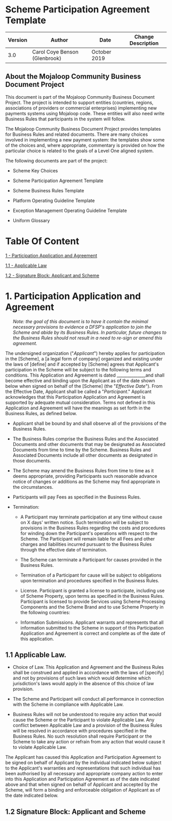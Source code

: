 # Scheme Participation Agreement Template

| **Version** | **Author** | **Date** | **Change Description** |
|---|---|---|---|
| 3.0 | Carol Coye Benson (Glenbrook) | October 2019 | |

## **About the Mojaloop Community Business Document Project**

This document is part of the Mojaloop Community Business Document Project. The project is intended to support entities (countries, regions, associations of providers or commercial enterprises) implementing new payments systems using Mojaloop code. These entities will also need write Business Rules that participants in the system will follow.

The Mojaloop Community Business Document Project provides templates for Business Rules and related documents. There are many choices involved in implementing a new payment system: the templates show some of the choices and, where appropriate, commentary is provided on how the particular choice is related to the goals of a Level One aligned system.

The following documents are part of the project:

- Scheme Key Choices

- Scheme Participation Agreement Template

- Scheme Business Rules Template

- Platform Operating Guideline Template

- Exception Management Operating Guideline Template

- Uniform Glossary

# Table Of Content

[1 - Participation Application and Agreement](#1-participation-application-and-agreement)
    
[1.1 - Applicable Law](#1.1-applicable-law)

[1.2 - Signature Block: Applicant and Scheme](#1.2-signature-block:-applicant-and-scheme)

# 1. Participation Application and Agreement

_<ul>Note: the goal of this document is to have it contain the minimal necessary provisions to evidence a DFSP's application to join the Scheme and abide by its Business Rules. In particular, future changes to the Business Rules should not result in a need to re-sign or amend this agreement.</ul>_

The undersigned organization ("_Applicant_") hereby applies for participation in the \[Scheme\], a \[a legal form of company\] organized and existing under the laws of \[define\] and if accepted by \[Scheme\] agrees that Applicant's participation in the Scheme will be subject to the following terms and conditions. This Application and Agreement is dated \_\_\_\_\_\_\_\_\_\_\_\_\_\_and shall become effective and binding upon the Applicant as of the date shown below when signed on behalf of the \[Scheme\] (the "*Effective Date*"). From the Effective Date, Applicant shall be called a "*Participant*." Applicant acknowledges that this Participation Application and Agreement is supported by adequate mutual consideration. Terms not defined in this Application and Agreement will have the meanings as set forth in the Business Rules, as defined below.

- Applicant shall be bound by and shall observe all of the provisions of the Business Rules.

- The Business Rules comprise the Business Rules and the Associated Documents and other documents that may be designated as Associated Documents from time to time by the Scheme. Business Rules and Associated Documents include all other documents as designated in those documents.

- The Scheme may amend the Business Rules from time to time as it deems appropriate, providing Participants such reasonable advance notice of changes or additions as the Scheme may find appropriate in the circumstances.

- Participants will pay Fees as specified in the Business Rules.

- Termination:

    - A Participant may terminate participation at any time without cause on X days' written notice. Such termination will be subject to provisions in the Business Rules regarding the costs and procedures for winding down the Participant's operations with respect to the Scheme. The Participant will remain liable for all Fees and other charges and liabilities incurred pursuant to the Business Rules through the effective date of termination.

    - The Scheme can terminate a Participant for causes provided in the Business Rules.

    - Termination of a Participant for cause will be subject to obligations upon termination and procedures specified in the Business Rules.

    - License. Participant is granted a license to participate, including use of Scheme Property, upon terms as specified in the Business Rules. Participant is licensed to provide Services using Scheme Processing Components and the Scheme Brand and to use Scheme Property in the following countries:

    - Information Submissions. Applicant warrants and represents that all information submitted to the Scheme in support of this Participation Application and Agreement is correct and complete as of the date of this application.

## 1.1 Applicable Law.

- Choice of Law. This Application and Agreement and the Business Rules shall be construed and applied in accordance with the laws of \[specify\] and not by provisions of such laws which would determine which jurisdiction's laws would apply in the absence of this choice of law provision.

- The Scheme and Participant will conduct all performance in connection with the Scheme in compliance with Applicable Law.

- Business Rules will not be understood to require any action that would cause the Scheme or the Participant to violate Applicable Law. Any conflict between Applicable Law and a provision of the Business Rules will be resolved in accordance with procedures specified in the Business Rules. No such resolution shall require Participant or the Scheme to take any action or refrain from any action that would cause it to violate Applicable Law.

The Applicant has caused this Application and Participation Agreement to be signed on behalf of Applicant by the individual indicated below subject to the Applicant's warranties and representations that such individual has been authorised by all necessary and appropriate company action to enter into this Application and Participation Agreement as of the date indicated above and that when signed on behalf of Applicant and accepted by the Scheme, will form a binding and enforceable obligation of Applicant as of the date indicated below.

## 1.2 Signature Block: Applicant and Scheme
